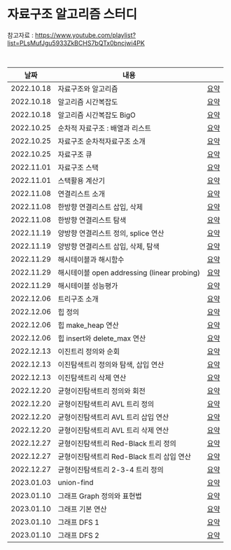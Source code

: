 # 자료구조 알고리즘 스터디

참고자료 : https://www.youtube.com/playlist?list=PLsMufJgu5933ZkBCHS7bQTx0bncjwi4PK


<br> 

|날짜|내용|   |
|------|---|---|
|2022.10.18|자료구조와 알고리즘|[요약](https://berryberry189.notion.site/0551624c5b0441c988e6abdadc506faf)|
|2022.10.18|알고리즘 시간복잡도|[요약](https://berryberry189.notion.site/f4f441e513794ae0850e2af1f568918e)|
|2022.10.18|알고리즘 시간복잡도 BigO|[요약](https://berryberry189.notion.site/BigO-9af4b74d03ed41cf92a750d0e25d44e1)|
|2022.10.25|순차적 자료구조 : 배열과 리스트|[요약](https://berryberry189.notion.site/99a0840dd4e443a6a1afcc6157aa9af8f)|
|2022.10.25|자료구조 순차적자료구조 소개|[요약](https://berryberry189.notion.site/8ed67ee15a6e4ed49e6555bda9b206d8)|
|2022.10.25|자료구조 큐|[요약](https://berryberry189.notion.site/179dd4879aaf433f8a10d789f86f5aee)|
|2022.11.01|자료구조 스택|[요약](https://berryberry189.notion.site/9d14f3f4bb6b472e94572c3157442b84)|
|2022.11.01|스택활용 계산기|[요약](https://berryberry189.notion.site/53a4f79eede04eb9bec3aeb44a7628f6)|
|2022.11.08|연결리스트 소개|[요약](https://berryberry189.notion.site/093c3ce2b309456297b720573661dc3d)|
|2022.11.08|한방향 연결리스트 삽입, 삭제|[요약](https://berryberry189.notion.site/734bb8ca6c864abf9a8d2102722c111f)|
|2022.11.08|한방향 연결리스트 탐색|[요약](https://berryberry189.notion.site/7557ada482004d3fa0aed0c5e38432c1)|
|2022.11.19|양방향 연결리스트 정의, splice 연산|[요약](https://berryberry189.notion.site/splice-2669321d7dcd47a0a3f94b6464e50c3b)|
|2022.11.19|양방향 연결리스트 삽입, 삭제, 탐색|[요약](https://berryberry189.notion.site/2f6ea1e6b0164324a3e45e18cbf07579)|
|2022.11.29|해시테이블과 해시함수|[요약](https://berryberry189.notion.site/3a7b83c4848e4589a949fc9fbc2d176a)|
|2022.11.29|해시테이블 open addressing (linear probing)|[요약](https://berryberry189.notion.site/open-addressing-linear-probing-1c13806bd7d8421a95aefa9a630a8719)|
|2022.11.29|해시테이블 성능평가|[요약](https://berryberry189.notion.site/dd2041eba46b4593bb8a002834adc843)|
|2022.12.06|트리구조 소개|[요약](https://berryberry189.notion.site/e048726c0adc4cc08c0ad69d581d6615)|
|2022.12.06|힙 정의|[요약](https://berryberry189.notion.site/931b7d22ee294035affc0b3ed2200fe4)|
|2022.12.06|힙 make_heap 연산|[요약](https://berryberry189.notion.site/make_heap-70a0589f704a41c8b2ec830c55f88e32)|
|2022.12.06|힙 insert와 delete_max 연산|[요약](https://berryberry189.notion.site/insert-delete_max-9ef98c69d14042068c2f3c304bd9ef70)|
|2022.12.13|이진트리 정의와 순회|[요약](https://berryberry189.notion.site/fed39fd0bdb44749be889cfae99f7f75)|
|2022.12.13|이진탐색트리 정의와 탐색, 삽입 연산|[요약](https://berryberry189.notion.site/a9273faf61534aeb8d866fd2a7be1693)|
|2022.12.13|이진탐색트리 삭제 연산|[요약](https://berryberry189.notion.site/e64ac441387c489b9f35c0d34c196b7c)|
|2022.12.20|균형이진탐색트리 정의와 회전|[요약](https://berryberry189.notion.site/a9f3d215a765449f973a795b4f925a42)|
|2022.12.20|균형이진탐색트리 AVL 트리 정의|[요약](https://berryberry189.notion.site/AVL-4cafab26b6c6481890f28de3b7799d9f)|
|2022.12.20|균형이진탐색트리 AVL 트리 삽입 연산|[요약](https://berryberry189.notion.site/AVL-2cbab36903b7410db2dd39851c9d554b)|
|2022.12.20|균형이진탐색트리 AVL 트리 삭제 연산|[요약](https://berryberry189.notion.site/AVL-0d6e36e591b54143b9bebc25c0bf50b6)|
|2022.12.27|균형이진탐색트리 Red-Black 트리 정의|[요약](https://berryberry189.notion.site/Red-Black-2acfc89758c24a1fbf022167569306ad)|
|2022.12.27|균형이진탐색트리 Red-Black 트리 삽입 연산|[요약](https://berryberry189.notion.site/Red-Black-240645ef13bb4595aa3a1f994b99abaf)|
|2022.12.27|균형이진탐색트리 2-3-4 트리 정의|[요약](https://berryberry189.notion.site/2-3-4-a34848baa898472eb732397918af0e14)|
|2023.01.03|union-find|[요약](https://berryberry189.notion.site/union-find-6f2014f70ba340049618f1b4c54b7e85)|
|2023.01.10|그래프 Graph 정의와 표현법|[요약](https://berryberry189.notion.site/Graph-8b3e97feda3d495c8b5ce63f4898aa57)|
|2023.01.10|그래프 기본 연산|[요약](https://berryberry189.notion.site/93663255404a43dcab38eab52a80e2e1)|
|2023.01.10|그래프 DFS 1|[요약](https://berryberry189.notion.site/DFS-1-c6fd055adbaa4f35b2de7a8eba5c7bfb)|
|2023.01.10|그래프 DFS 2|[요약](https://berryberry189.notion.site/DFS-2-f37813af842844eea962c82c95e96784)|





